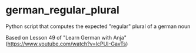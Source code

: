# german_regular_plural

Python script that computes the expected "regular" plural of a german noun

Based on Lesson 49 of "Learn German with Anja" (https://www.youtube.com/watch?v=lcPUI-GavTs)
